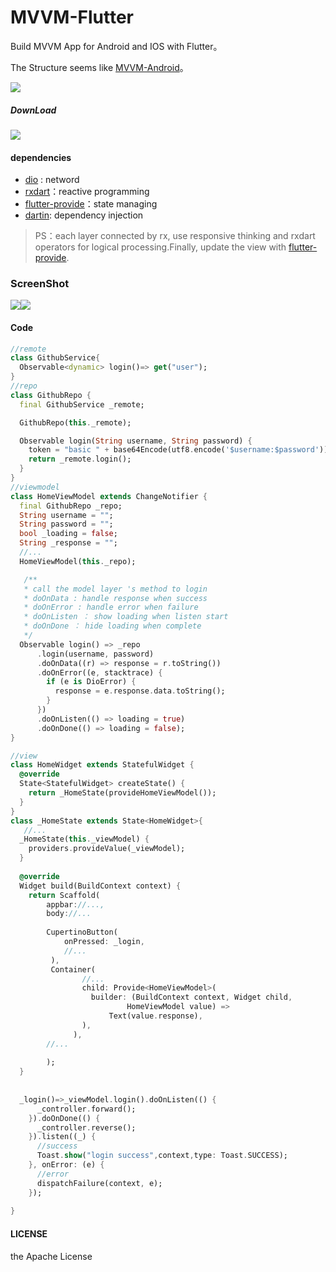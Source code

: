 # MVVM-Flutter

Build MVVM App for Android and IOS with Flutter。

The Structure seems like [MVVM-Android](https://github.com/ditclear/MVVM-Android)。

![](architecture.png)

##### DownLoad

![](android.png)

#### dependencies

- [dio](https://github.com/flutterchina/dio) : netword 
- [rxdart](https://github.com/ReactiveX/rxdart)：reactive programming
- [flutter-provide](https://github.com/google/flutter-provide)：state managing
- [dartin](https://github.com/ditclear/dartin): dependency injection

> PS：each layer connected by rx, use responsive thinking and rxdart operators for logical processing.Finally, update the view with [flutter-provide](https://github.com/google/flutter-provide).

### ScreenShot

![](screenshot.png)![](ios.png)





#### Code

```dart
//remote
class GithubService{
  Observable<dynamic> login()=> get("user");
}
//repo
class GithubRepo {
  final GithubService _remote;

  GithubRepo(this._remote);

  Observable login(String username, String password) {
    token = "basic " + base64Encode(utf8.encode('$username:$password'));
    return _remote.login();
  }
}
//viewmodel
class HomeViewModel extends ChangeNotifier {
  final GithubRepo _repo; 
  String username = ""; 
  String password = ""; 
  bool _loading = false; 
  String _response = ""; 
  //...
  HomeViewModel(this._repo);

   /**
   * call the model layer 's method to login
   * doOnData : handle response when success
   * doOnError : handle error when failure
   * doOnListen ： show loading when listen start
   * doOnDone ： hide loading when complete
   */
  Observable login() => _repo
      .login(username, password)
      .doOnData((r) => response = r.toString())
      .doOnError((e, stacktrace) {
        if (e is DioError) {
          response = e.response.data.toString();
        }
      })
      .doOnListen(() => loading = true)
      .doOnDone(() => loading = false);
}

//view
class HomeWidget extends StatefulWidget {
  @override
  State<StatefulWidget> createState() {
    return _HomeState(provideHomeViewModel());
  }
}
class _HomeState extends State<HomeWidget>{
   //...
  _HomeState(this._viewModel) {
    providers.provideValue(_viewModel);
  }
	
  @override
  Widget build(BuildContext context) {
    return Scaffold(
        appbar://...,
        body://...
       
        CupertinoButton(
            onPressed: _login,
            //...
         ),
         Container(
                //...
                child: Provide<HomeViewModel>(
                  builder: (BuildContext context, Widget child,
                          HomeViewModel value) =>
                      Text(value.response),
                ),
              ),
        //...
        
        );
  }
  
    
  _login()=>_viewModel.login().doOnListen(() {
      _controller.forward();
    }).doOnDone(() {
      _controller.reverse();
    }).listen((_) {
      //success
      Toast.show("login success",context,type: Toast.SUCCESS);
    }, onError: (e) {
      //error
      dispatchFailure(context, e);
    });
 
}

```

#### LICENSE

the Apache License

